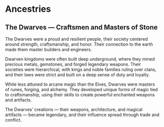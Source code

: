 # Ancestries

## The Dwarves — Craftsmen and Masters of Stone

The Dwarves were a proud and resilient people, their society centered around strength, craftsmanship, and honor. Their connection to the earth made them master builders and engineers.

Dwarven kingdoms were often built deep underground, where they mined precious metals, gemstones, and forged legendary weapons. Their societies were hierarchical, with kings and noble families ruling over clans, and their laws were strict and built on a deep sense of duty and loyalty.

While less attuned to arcane magic than the Elves, Dwarves were masters of runes, forging, and alchemy. They developed unique forms of magic tied to craftsmanship, using their skills to create powerful enchanted weapons and artifacts.

The Dwarves’ creations — their weapons, architecture, and magical artifacts — became legendary, and their influence spread through trade and conflict.
